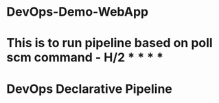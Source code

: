 # DevOps-Demo-WebApp
# This is to run pipeline based on poll scm command - H/2 * * * *
# DevOps Declarative Pipeline
